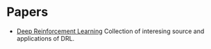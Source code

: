 # Papers

* [Deep Reinforcement Learning](https://arxiv.org/abs/1701.07274) Collection of interesing source and applications of DRL.
